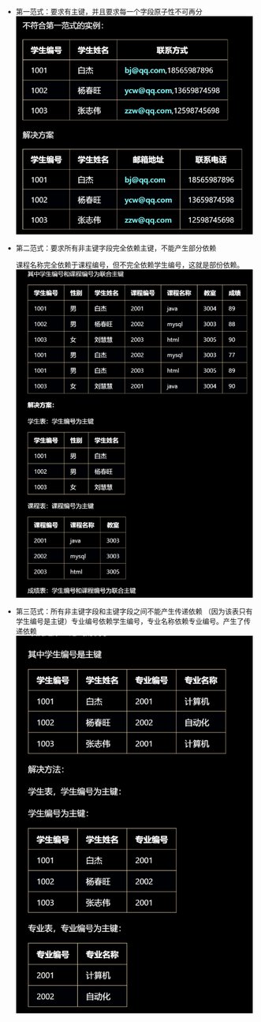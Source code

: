 - 第一范式：要求有主键，并且要求每一个字段原子性不可再分
![第一范式.png](../img/第一范式.png)
- 第二范式：要求所有非主键字段完全依赖主键，不能产生部分依赖
    
    课程名称完全依赖于课程编号，但不完全依赖学生编号，这就是部份依赖。
![第二范式.png](../img/第二范式.png)
- 第三范式：所有非主键字段和主键字段之间不能产生传递依赖
    （因为该表只有学生编号是主键）专业编号依赖学生编号，专业名称依赖专业编号。产生了传递依赖
![第三范式.png](../img/第三范式.png)